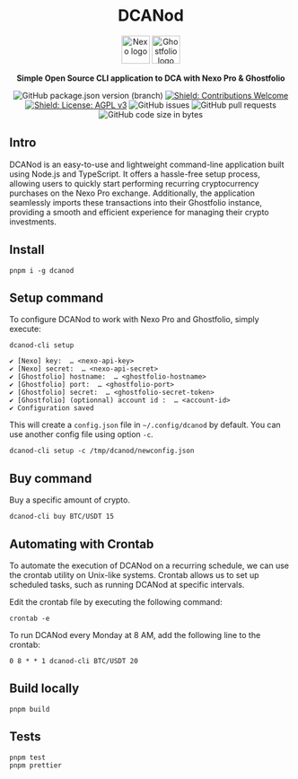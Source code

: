 <div align="center">

# DCANod

[<img src="https://cdn-images-1.medium.com/max/1200/1*QcdyoqNR6wfqR72qWtRk4w.png" width="50" alt="Nexo logo">](https://pro.nexo.io)
[<img src="https://avatars.githubusercontent.com/u/82473144?s=200" width="50" alt="Ghostfolio logo">](https://ghostfol.io)

**Simple Open Source CLI application to DCA with Nexo Pro & Ghostfolio**

![GitHub package.json version (branch)](https://img.shields.io/github/package-json/v/aussedatlo/dcanod/master)
[![Shield: Contributions Welcome](https://img.shields.io/badge/Contributions-Welcome-orange.svg)](#contributing)
[![Shield: License: AGPL v3](https://img.shields.io/badge/License-MIT-blue.svg)](https://www.gnu.org/licenses/mit)
![GitHub issues](https://img.shields.io/github/issues/aussedatlo/dcanod)
![GitHub pull requests](https://img.shields.io/github/issues-pr/aussedatlo/dcanod)
![GitHub code size in bytes](https://img.shields.io/github/languages/code-size/aussedatlo/dcanod)

</div>

## Intro

DCANod is an easy-to-use and lightweight command-line application built using Node.js and TypeScript.
It offers a hassle-free setup process, allowing users to quickly start performing recurring cryptocurrency purchases on the Nexo Pro exchange.
Additionally, the application seamlessly imports these transactions into their Ghostfolio instance,
providing a smooth and efficient experience for managing their crypto investments.

## Install

```shell
pnpm i -g dcanod
```

## Setup command

To configure DCANod to work with Nexo Pro and Ghostfolio, simply execute:

```shell
dcanod-cli setup
```

```shell
✔ [Nexo] key:  … <nexo-api-key>
✔ [Nexo] secret:  … <nexo-api-secret>
✔ [Ghostfolio] hostname:  … <ghostfolio-hostname>
✔ [Ghostfolio] port:  … <ghostfolio-port>
✔ [Ghostfolio] secret:  … <ghostfolio-secret-token>
✔ [Ghostfolio] (optionnal) account id :  … <account-id>
✔ Configuration saved
```

This will create a `config.json` file in `~/.config/dcanod` by default.
You can use another config file using option `-c`.

```shell
dcanod-cli setup -c /tmp/dcanod/newconfig.json
```

## Buy command

Buy a specific amount of crypto.

```shell
dcanod-cli buy BTC/USDT 15
```

## Automating with Crontab

To automate the execution of DCANod on a recurring schedule, we can use the crontab utility on Unix-like systems.
Crontab allows us to set up scheduled tasks, such as running DCANod at specific intervals.

Edit the crontab file by executing the following command:

```shell
crontab -e
```

To run DCANod every Monday at 8 AM, add the following line to the crontab:

```crontab
0 8 * * 1 dcanod-cli BTC/USDT 20
```

## Build locally

```shell
pnpm build
```

## Tests

```shell
pnpm test
pnpm prettier
```
